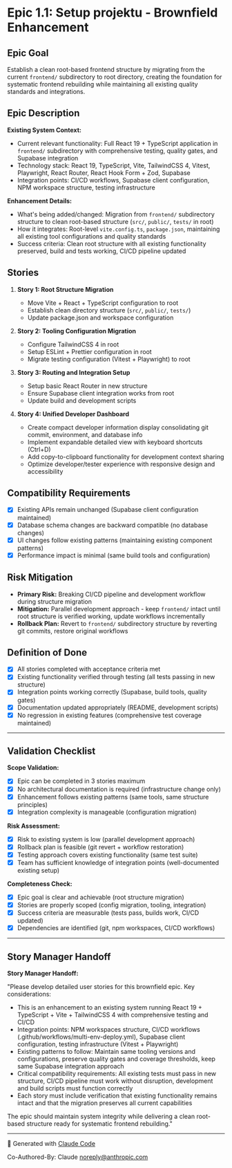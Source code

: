 # Epic 1.1: Setup projektu - Brownfield Enhancement

## Epic Goal
Establish a clean root-based frontend structure by migrating from the current `frontend/` subdirectory to root directory, creating the foundation for systematic frontend rebuilding while maintaining all existing quality standards and integrations.

## Epic Description

**Existing System Context:**
- Current relevant functionality: Full React 19 + TypeScript application in `frontend/` subdirectory with comprehensive testing, quality gates, and Supabase integration
- Technology stack: React 19, TypeScript, Vite, TailwindCSS 4, Vitest, Playwright, React Router, React Hook Form + Zod, Supabase
- Integration points: CI/CD workflows, Supabase client configuration, NPM workspace structure, testing infrastructure

**Enhancement Details:**
- What's being added/changed: Migration from `frontend/` subdirectory structure to clean root-based structure (`src/`, `public/`, `tests/` in root)
- How it integrates: Root-level `vite.config.ts`, `package.json`, maintaining all existing tool configurations and quality standards
- Success criteria: Clean root structure with all existing functionality preserved, build and tests working, CI/CD pipeline updated

## Stories

1. **Story 1: Root Structure Migration** 
   - Move Vite + React + TypeScript configuration to root
   - Establish clean directory structure (`src/`, `public/`, `tests/`)
   - Update package.json and workspace configuration

2. **Story 2: Tooling Configuration Migration**
   - Configure TailwindCSS 4 in root
   - Setup ESLint + Prettier configuration in root
   - Migrate testing configuration (Vitest + Playwright) to root

3. **Story 3: Routing and Integration Setup**
   - Setup basic React Router in new structure
   - Ensure Supabase client integration works from root
   - Update build and development scripts

4. **Story 4: Unified Developer Dashboard**
   - Create compact developer information display consolidating git commit, environment, and database info
   - Implement expandable detailed view with keyboard shortcuts (Ctrl+D)
   - Add copy-to-clipboard functionality for development context sharing
   - Optimize developer/tester experience with responsive design and accessibility

## Compatibility Requirements

- [x] Existing APIs remain unchanged (Supabase client configuration maintained)
- [x] Database schema changes are backward compatible (no database changes)
- [x] UI changes follow existing patterns (maintaining existing component patterns)
- [x] Performance impact is minimal (same build tools and configuration)

## Risk Mitigation

- **Primary Risk:** Breaking CI/CD pipeline and development workflow during structure migration
- **Mitigation:** Parallel development approach - keep `frontend/` intact until root structure is verified working, update workflows incrementally
- **Rollback Plan:** Revert to `frontend/` subdirectory structure by reverting git commits, restore original workflows

## Definition of Done

- [x] All stories completed with acceptance criteria met
- [x] Existing functionality verified through testing (all tests passing in new structure)
- [x] Integration points working correctly (Supabase, build tools, quality gates)
- [x] Documentation updated appropriately (README, development scripts)
- [x] No regression in existing features (comprehensive test coverage maintained)

---

## Validation Checklist

**Scope Validation:**
- [x] Epic can be completed in 3 stories maximum
- [x] No architectural documentation is required (infrastructure change only)
- [x] Enhancement follows existing patterns (same tools, same structure principles)
- [x] Integration complexity is manageable (configuration migration)

**Risk Assessment:**
- [x] Risk to existing system is low (parallel development approach)
- [x] Rollback plan is feasible (git revert + workflow restoration)
- [x] Testing approach covers existing functionality (same test suite)
- [x] Team has sufficient knowledge of integration points (well-documented existing setup)

**Completeness Check:**
- [x] Epic goal is clear and achievable (root structure migration)
- [x] Stories are properly scoped (config migration, tooling, integration)
- [x] Success criteria are measurable (tests pass, builds work, CI/CD updated)
- [x] Dependencies are identified (git, npm workspaces, CI/CD workflows)

---

## Story Manager Handoff

**Story Manager Handoff:**

"Please develop detailed user stories for this brownfield epic. Key considerations:

- This is an enhancement to an existing system running React 19 + TypeScript + Vite + TailwindCSS 4 with comprehensive testing and CI/CD
- Integration points: NPM workspaces structure, CI/CD workflows (.github/workflows/multi-env-deploy.yml), Supabase client configuration, testing infrastructure (Vitest + Playwright)
- Existing patterns to follow: Maintain same tooling versions and configurations, preserve quality gates and coverage thresholds, keep same Supabase integration approach
- Critical compatibility requirements: All existing tests must pass in new structure, CI/CD pipeline must work without disruption, development and build scripts must function correctly
- Each story must include verification that existing functionality remains intact and that the migration preserves all current capabilities

The epic should maintain system integrity while delivering a clean root-based structure ready for systematic frontend rebuilding."

---

🤖 Generated with [Claude Code](https://claude.ai/code)

Co-Authored-By: Claude <noreply@anthropic.com>